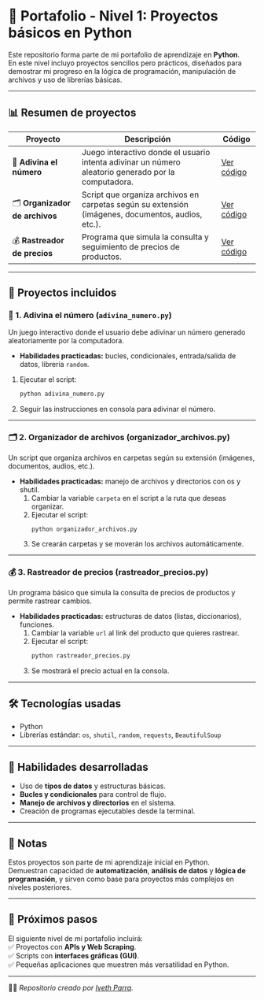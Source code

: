# 🚀 Portafolio - Nivel 1: Proyectos básicos en Python

Este repositorio forma parte de mi portafolio de aprendizaje en **Python**.  
En este nivel incluyo proyectos sencillos pero prácticos, diseñados para demostrar mi progreso en la lógica de programación, manipulación de archivos y uso de librerías básicas.  

---

## 📊 Resumen de proyectos

| Proyecto | Descripción | Código |
|----------|-------------|--------|
| 🎲 **Adivina el número** | Juego interactivo donde el usuario intenta adivinar un número aleatorio generado por la computadora. | [Ver código](./adivina_numero.py) |
| 🗂️ **Organizador de archivos** | Script que organiza archivos en carpetas según su extensión (imágenes, documentos, audios, etc.). | [Ver código](./organizador_archivos.py) |
| 💰 **Rastreador de precios** | Programa que simula la consulta y seguimiento de precios de productos. | [Ver código](./rastreador_precios.py) |

---

## 📂 Proyectos incluidos

### 🎲 1. Adivina el número (`adivina_numero.py`)
Un juego interactivo donde el usuario debe adivinar un número generado aleatoriamente por la computadora.  
- **Habilidades practicadas:** bucles, condicionales, entrada/salida de datos, librería `random`.  
 1. Ejecutar el script:  
     ```bash
     python adivina_numero.py
     ```
  2. Seguir las instrucciones en consola para adivinar el número.

---

### 🗂️ 2. Organizador de archivos (organizador_archivos.py)
Un script que organiza archivos en carpetas según su extensión (imágenes, documentos, audios, etc.). 
- **Habilidades practicadas:** manejo de archivos y directorios con os y shutil. 
  1. Cambiar la variable `carpeta` en el script a la ruta que deseas organizar.  
  2. Ejecutar el script:  
     ```bash
     python organizador_archivos.py
     ```
  3. Se crearán carpetas y se moverán los archivos automáticamente.
 
 ---

### 💰 3. Rastreador de precios (rastreador_precios.py)
Un programa básico que simula la consulta de precios de productos y permite rastrear cambios. 
- **Habilidades practicadas:** estructuras de datos (listas, diccionarios), funciones.
  1. Cambiar la variable `url` al link del producto que quieres rastrear.  
  2. Ejecutar el script:  
     ```bash
     python rastreador_precios.py
     ```
  3. Se mostrará el precio actual en la consola.

---

## 🛠 Tecnologías usadas
- Python   
- Librerías estándar: `os`, `shutil`, `random`, `requests`, `BeautifulSoup`

---

## 🎯 Habilidades desarrolladas

- Uso de **tipos de datos** y estructuras básicas.  
- **Bucles y condicionales** para control de flujo.  
- **Manejo de archivos y directorios** en el sistema.  
- Creación de programas ejecutables desde la terminal.  

---

## 🚀 Notas
Estos proyectos son parte de mi aprendizaje inicial en Python.  
Demuestran capacidad de **automatización**, **análisis de datos** y **lógica de programación**, y sirven como base para proyectos más complejos en niveles posteriores.  

---

## 📌 Próximos pasos
El siguiente nivel de mi portafolio incluirá:  
✅ Proyectos con **APIs y Web Scraping**.  
✅ Scripts con **interfaces gráficas (GUI)**.  
✅ Pequeñas aplicaciones que muestren más versatilidad en Python.  

---

👩‍💻 *Repositorio creado por [Iveth Parra](https://www.linkedin.com/in/iveth-parra-herrera-351a6a235).*  
